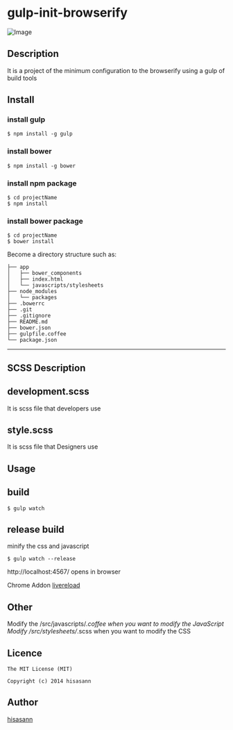 ﻿gulp-init-browserify
====

![Image](http://gitbucket.team-lab.local/hisasann/gulp-init-browserify/blob/master/image.png?raw=true "Image")

## Description

It is a project of the minimum configuration to the browserify using a gulp of build tools

## Install

### install gulp

```shell
$ npm install -g gulp
```

### install bower

```shell
$ npm install -g bower
```

### install npm package

```shell
$ cd projectName
$ npm install
```

### install bower package

```shell
$ cd projectName
$ bower install
```

Become a directory structure such as:

```
├── app
│   ├── bower_components
│   ├── index.html
│   └── javascripts/stylesheets
├── node_modules
│   └── packages
├── .bowerrc
├── .git
├── .gitignore
├── README.md
├── bower.json
├── gulpfile.coffee
└── package.json
```

---

## SCSS Description

## development.scss

It is scss file that developers use

## style.scss

It is scss file that Designers use

## Usage

## build

```
$ gulp watch
```

## release build

minify the css and javascript

```
$ gulp watch --release
```

http://localhost:4567/ opens in browser

Chrome Addon
[livereload](https://chrome.google.com/webstore/detail/livereload/jnihajbhpnppcggbcgedagnkighmdlei)


## Other

Modify the /src/javascripts/*.coffee when you want to modify the JavaScript
Modify /src/stylesheets/*.scss when you want to modify the CSS

## Licence

```
The MIT License (MIT)

Copyright (c) 2014 hisasann
```

## Author

[hisasann](https://github.com/hisasann)